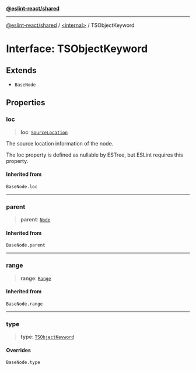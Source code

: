 [**@eslint-react/shared**](../../README.md)

***

[@eslint-react/shared](../../README.md) / [\<internal\>](../README.md) / TSObjectKeyword

# Interface: TSObjectKeyword

## Extends

- `BaseNode`

## Properties

### loc

> **loc**: [`SourceLocation`](SourceLocation.md)

The source location information of the node.

The loc property is defined as nullable by ESTree, but ESLint requires this property.

#### Inherited from

`BaseNode.loc`

***

### parent

> **parent**: [`Node`](../type-aliases/Node.md)

#### Inherited from

`BaseNode.parent`

***

### range

> **range**: [`Range`](../type-aliases/Range.md)

#### Inherited from

`BaseNode.range`

***

### type

> **type**: [`TSObjectKeyword`](../README.md#tsobjectkeyword)

#### Overrides

`BaseNode.type`
